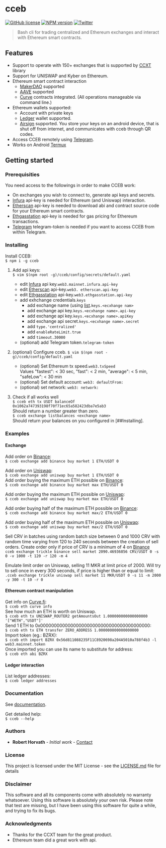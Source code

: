 # cceb
[![GitHub license](https://img.shields.io/github/license/r001/cceb)](https://github.com/r001/cceb/blob/main/LICENSE)
[![NPM version](https://img.shields.io/npm/v/cceb.svg?style=flat)](https://www.npmjs.org/package/cceb)
[![Twitter](https://img.shields.io/twitter/url?url=https%3A%2F%2Ftwitter.com%2Fcceb08733804)](https://twitter.com/intent/tweet?text=Wow:&url=https%3A%2F%2Ftwitter.com%2Fcceb08733804)

> Bash cli for trading centralized and Ethereum exchanges and interact with Ethereum smart contracts.

## Features

* Support to operate with 150+ exchanges that is supported by [CCXT](https://github.com/ccxt/ccxt) library
* Support for UNISWAP and Kyber on Ethereum.
* Ethereum smart contract interaction
	* [MakerDAO](https://www.makerdao.com) supported
	* [AAVE](https://github.com/ccxt/ccxt) supported
	* [Curve](https://curve.fi) contracts integrated. (All operations manageable via command line.)
* Ethereum wallets supported:
	* Account with private keys
	* [Ledger](https://www.ledger.com/) wallet supported.
	* [Airsign](https://github.com/r001/airsign) supported. You store your keys on an android device, that is shut off from internet, and communicates with cceb through QR codes.
* Access CCEB remotely using [Telegram](https://telegram.org).
* Works on Android [Termux](https://termux.com/)

## Getting started

### Prerequisities
You need access to the followings in order to make CCEB work:
* On exchanges you wish to connect to, generate api keys and secrets.
* [Infura](https://infura.io) api-key is needed for Ethereum (and Uniswap) interaction.
* [Etherscan](https://etherscan.io/) api-key is needed to download abi and contract source code for your Ethereum smart contracts.
* [Ethgasstation](https://ethgasstation.info/) api-key is needed for gas pricing for Ethereum transactions.
* [Telegram](https://telegram.org) telegram-token is needed if you want to access CCEB from within Telegram.

### Installing

Install CCEB:  
`$ npm i -g cceb`  
1. Add api keys:  
`$ vim $(npm root -g)/cceb/config/secrets/default.yaml`  
	- edit [Infura](https://infura.io) api key.`web3.mainnet.infura.api-key`
	- edit [Etherscan](https://etherscan.io) api-key.`web3. etherscan.api-key`
	- edit [Ethgasstation](https://ethgasstation.info) api-key.`web3.ethgasstation.api-key`
	- add exhchange credentials.`keys`
		- add exchange name (using [list](https://github.com/ccxt/ccxt).`keys.<ecxhange nam>` 	
		- add exchange api key.`keys.<ecxhange name>.api-key`
		- add exchange api key.`keys.<ecxhange name>.apiKey`
		- add exchange api secret.`keys.<ecxhange name>.secret`
		- add `type.'centralized'`
		- add `enableRateLimit.true`
		- add `timeout.30000`
	- (optional) add Telegram token.`telegram-token`

2. (optional) Configure cceb. 
`$ vim $(npm root -g)/cceb/config/default.yaml`
	- (optional) Set Ethereum tx speed.`web3.txSpeed`   
		Values "fastest": < 30 sec, "fast": < 2 min, "average": < 5 min, "safeLow": < 30 min
	- (optional) Set default account: `web3: defaultFrom:`
	- (optional) set network: `web3: network:`

3. Check if all works well   
`$ cceb eth tx USDT balanceOf 0x1062a747393198f70f71ec65a582423dba7e5ab3`  
Should return a number greater than zero.  
`$ cceb exchange listbalances <exchange name>`  
Should return your balances on <exchange name> you configured in [##Installing].  

### Examples

#### Exchange

Add order on [Binance](https://www.binance.com):  
`$ cceb exchange add binance buy market 1 ETH/USDT 0`  

Add order on [Uniswap](https://app.uniswap.org/#/swap):  
`$ cceb exchange add uniswap buy market 1 ETH/USDT 0`  
Add order buying the maximum ETH possible on [Binance](https://www.binance.com):  
`$ cceb exchange add binance buy market max ETH/USDT 0`  

Add order buying the maximum ETH possible on [Uniswap](https://app.uniswap.org/#/swap):  
`$ cceb exchange add uniswap buy market max ETH/USDT 0`  

Add order buying half of the maximum ETH possible on [Binance](https://www.binance.com):  
`$ cceb exchange add binance buy market max/2 ETH/USDT 0`  

Add order buying half of the maximum ETH possible on [Uniswap](https://app.uniswap.org/#/swap):  
`$ cceb exchange add uniswap buy market max/2 ETH/USDT 0`  

Sell CRV in batches using random batch size between 0 and 1000 CRV with random time varying from 120 to 240 seconds between the creation of sell orders. Create order only if price of CRV is a minimum of 4 on [Binance](https://www.binance.com)  
`cceb exchange trickle binance sell market 2090.46936856 CRV/USDT 0 -s 0 -v 1000 -t 120 -r 120 -m 4`  

Emulate limit order on Uniswap, selling 11 MKR at limit price of 2000. Will try to sell once in every 300 seconds, if price is higher than or equal to limit:  
`.cceb exchange trickle uniswap sell market 11 MKR/USDT 0 -s 11 -m 2000 -y 300 -t 10 -r 0`  

#### Ethereum contract manipulation

Get info on [Curve.fi](https://www.curve.fi):  
`$ cceb eth curve info`  
See how much an ETH is worth on Uniswap.  
`$ cceb eth tx UNISWAP_ROUTER2 getAmountsOut 1.000000000000000000 '["WETH","USDT"]'`  
Send 1 ETH to 0x0000000000000000000000000000000000000000:  
`$ cceb eth tx ETH transfer ZERO_ADDRESS 1.000000000000000000`  
Import token (eg.: BZRX):  
`$ cceb eth import BZRX 0x56d811088235F11C8920698a204A5010a788f4b3 -l web3.mainnet.token`  
Once imported you can use its name to substitute for address:  
`$ cceb eth abi BZRX`  

#### Ledger interaction

List ledger addresses:  
`$ cceb ledger addresses`

### Documentation

See [documentation](https://github.com/r001/cceb/blob/main/DOCUMENTATION.md).  

Get detailed help:  
`$ cceb --help`

### Authors
* **Robert Horvath** - *Initial work* - [Contact](https://github.com/r001)  
### License

This project is licensed under the MIT License - see the [LICENSE.md](LICENSE.md) file for details

### Disclaimer

This software and all its components come with absolutely no warranty whatsoever. Using this software is absolutely your own risk. Please note that test are missing, but I have been using this software for quite a while, and trying to fix its bugs.

### Acknowledgments

* Thanks for the CCXT team for the great product.
* Ethereum team did a great work with api.
